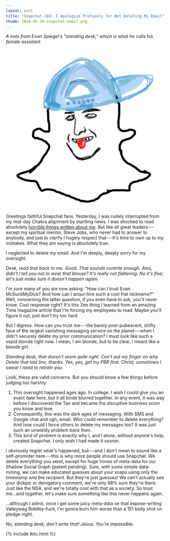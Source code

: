 ```yaml
---
layout: post
title: "Snapchat CEO: I Apologize Profusely for Not Deleting My Email"
thumb: 2014-05-30-snapchat-email.png
---
```


*A note from Evan Spiegel's "standing desk," which is what he calls his female assistant*

![Snapchat Broscot](/assets/2014-05-30-snapchat-email.png)

Greetings faithful Snapchat fans. Yesterday, I was rudely interrupted from my mid-day Chakra alignment by startling news. I was shocked to read absolutely [horrible things written about me](http://valleywag.gawker.com/fuck-bitches-get-leid-the-sleazy-frat-emails-of-snap-1582604137). But like all great leaders---except my spiritual mentor, Steve Jobs, who never had to answer to anybody, and just to clarify I hugely respect that---it's time to own up to my mistakes. What they are saying is absolutely true.

I neglected to delete my email. And I'm deeply, deeply sorry for my oversight.

*Desk, read that back to me. Good. That sounds contrite enough. Also, didn't I tell you not to wear that blouse? It's really not flattering. No it's fine; let's just make sure it doesn't happen again.*

I'm sure many of you are now asking: "How can I trust Evan McSuckMyDick? And how can I acqui-hire such a cool frat nickname?" Well, concerning the latter question, if you even have to ask, you'll never know. Cool response right? It's this Zen thing I learned from an amazing Time magazine article that I'm forcing my employees to read. Maybe you'll figure it out, just don't try too hard.

But I digress. How can you trust me---the barely post-pubescent, shifty face of the largest vanishing messaging service on the planet---when I didn't securely delete my prior communication? I must look like such a vapid blonde right now. I mean, I am blonde, but to be clear, I meant like a blonde girl.

*Standing desk, that doesn't seem quite right. Can't put my finger on why. Delete that last line, thanks. Yes, yes, get my PBR first. Christ, sometimes I swear I need to retrain you.*

Look, these are valid concerns. But you should know a few things before judging too harshly:

1. This oversight happened ages ago. In college. I wish I could give you an exact date here, but it all kinda blurred together. In any event, it was way before I discovered the Tao and became the disruptive business scion you know and love.
1. Consequently, this was the dark ages of messaging. With SMS and Google chat and ugh, email. Who could remember to delete everything? And how could I force others to delete my messages too? It was just such an unwieldy problem back then.
1. This kind of problem is exactly why I, and I alone, without anyone's help, created Snapchat. I only wish I had made it sooner.

I obviously regret what's happened, but---and I don't mean to sound like a self-promoter here---this is why more people should use Snapchat. We delete everything you send, except for huge troves of meta-data for our Shadow Social Graph (patent pending). Sure, with some simple data-mining, we can make educated guesses about your snaps using only the timestamp and the recipient. But they're just guesses! We can't actually see your dickpic or derogatory comment, we're only 98% sure they're there. Just like the NSA, and we're totally cool with that as a society. So trust me...and together, let's make sure something like this never happens again.

...although I admit, once I get some juicy meta-data on that expose-writing Valleywag Biddley-fuck, I'm gonna burn him worse than a 151 body shot on pledge night.

*No, standing desk, don't write that! Jesus. You're impossible.*

{% include tbtc.html %}
